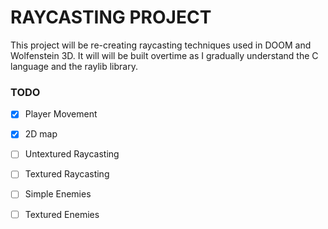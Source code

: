 # RAYCASTING PROJECT
This project will be re-creating raycasting techniques used in DOOM and Wolfenstein 3D.
It will will be built overtime as I gradually understand the C language and the raylib library.

### TODO

- [x] Player Movement
- [x] 2D map
- [ ] Untextured Raycasting
- [ ] Textured Raycasting 
- [ ] Simple Enemies
- [ ] Textured Enemies

